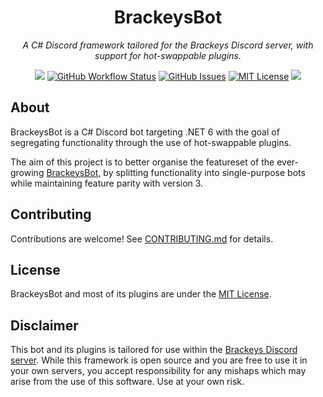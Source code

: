<h1 align="center">BrackeysBot</h1>
<p align="center"><i>A C# Discord framework tailored for the Brackeys Discord server, with support for hot-swappable plugins.</i></p>
<p align="center">
<a href="https://github.com/oliverbooth/BrackeysBot/releases"><img src="https://img.shields.io/github/v/release/oliverbooth/BrackeysBot?include_prereleases"></a>
<a href="https://github.com/oliverbooth/BrackeysBot/actions?query=workflow%3A%22.NET%22"><img src="https://img.shields.io/github/workflow/status/oliverbooth/BrackeysBot/.NET" alt="GitHub Workflow Status" title="GitHub Workflow Status"></a>
<a href="https://github.com/oliverbooth/BrackeysBot/issues"><img src="https://img.shields.io/github/issues/oliverbooth/BrackeysBot" alt="GitHub Issues" title="GitHub Issues"></a>
<a href="https://github.com/oliverbooth/BrackeysBot/blob/main/LICENSE.md"><img src="https://img.shields.io/github/license/oliverbooth/BrackeysBot" alt="MIT License" title="MIT License"></a>
<a href="https://discord.gg/brackeys"><img src="https://discordapp.com/api/guilds/243005537342586880/widget.png?style=shield"></a>
</p>

## About
BrackeysBot is a C# Discord bot targeting .NET 6 with the goal of segregating functionality through the use of hot-swappable plugins.

The aim of this project is to better organise the featureset of the ever-growing [BrackeysBot](https://github.com/yiliansource/brackeys-bot/), by splitting functionality into single-purpose bots while maintaining feature parity with version 3.

## Contributing
Contributions are welcome! See [CONTRIBUTING.md](CONTRIBUTING.md) for details.

## License
BrackeysBot and most of its plugins are under the [MIT License](LICENSE.md).

## Disclaimer
This bot and its plugins is tailored for use within the [Brackeys Discord server](https://discord.gg/brackeys). While this framework is open source and you are free to use it in your own servers, you accept responsibility for any mishaps which may arise from the use of this software. Use at your own risk.
